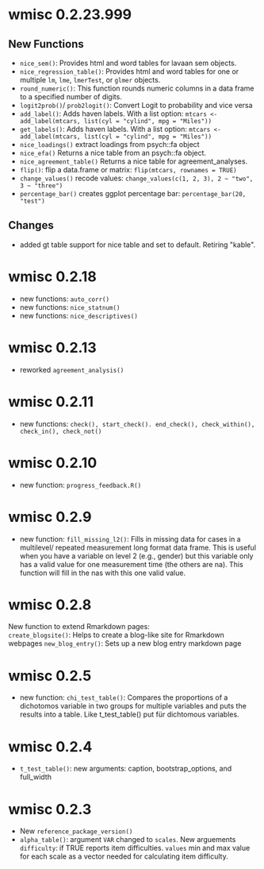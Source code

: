 
# wmisc 0.2.23.999

## New Functions

- `nice_sem()`: Provides html and word tables for lavaan sem objects.
- `nice_regression_table()`: Provides html and word tables for one or multiple `lm`, `lme`, `lmerTest`, or `glmer` objects.
- `round_numeric()`: This function rounds numeric columns in a data frame to a specified number of digits.
- `logit2prob()`/ `prob2logit()`: Convert Logit to probability and vice versa
- `add_label()`: Adds haven labels. With a list option: `mtcars <- add_label(mtcars, list(cyl = "cylind", mpg = "Miles"))`
- `get_labels()`: Adds haven labels. With a list option: `mtcars <- add_label(mtcars, list(cyl = "cylind", mpg = "Miles"))`
- `nice_loadings()` extract loadings from psych::fa object
- `nice_efa()` Returns a nice table from an psych::fa object.
- `nice_agreement_table()` Returns a nice table for agreement_analyses.
- `flip()`: flip a data.frame or matrix: `flip(mtcars, rownames = TRUE)`
- `change_values()` recode values: `change_values(c(1, 2, 3), 2 ~ "two", 3 ~ "three")`
- `percentage_bar()` creates ggplot percentage bar: `percentage_bar(20, "test")`

## Changes

- added gt table support for nice table and set to default. Retiring "kable".


# wmisc 0.2.18

- new functions: `auto_corr()`
- new functions: `nice_statnum()`
- new functions: `nice_descriptives()`

# wmisc 0.2.13

- reworked `agreement_analysis()`

# wmisc 0.2.11

- new functions: `check(), start_check(). end_check(), check_within(), check_in(), check_not()`

# wmisc 0.2.10

- new function: `progress_feedback.R()`

# wmisc 0.2.9

- new function: `fill_missing_l2()`: Fills in missing data for cases in a multilevel/ 
repeated measurement long format data frame. This is useful when you have a variable
on level 2 (e.g., gender) but this variable only has a valid value for one measurement time (the others are na). This function will fill in the nas with this one valid value.


# wmisc 0.2.8

New function to extend Rmarkdown pages:  
`create_blogsite()`: Helps to create a blog-like site for Rmarkdown webpages
`new_blog_entry()`: Sets up a new blog entry markdown page

# wmisc 0.2.5

- new function: `chi_test_table()`: Compares the proportions of a dichotomos variable in two groups for multiple variables and puts the results into a table. Like t_test_table() put für dichtomous variables.

# wmisc 0.2.4

- `t_test_table()`: new arguments: caption, bootstrap_options, and full_width

# wmisc 0.2.3

- New `reference_package_version()`
- `alpha_table()`: argument `VAR` changed to `scales`. New arguements `difficulty`: if TRUE reports item difficulties. `values` min and max value for each scale as a vector needed for calculating item difficulty.

